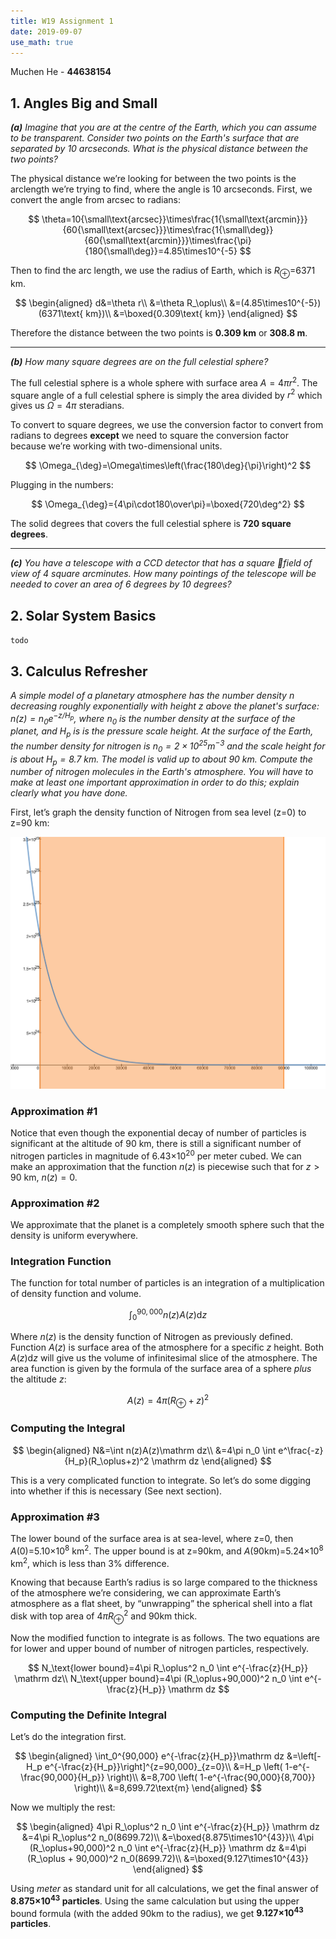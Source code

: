 ```yaml
---
title: W19 Assignment 1
date: 2019-09-07
use_math: true
---
```


Muchen He - **44638154**


## 1. Angles Big and Small

*__(a)__ Imagine that you are at the centre of the Earth, which you can assume to be transparent. Consider two points on the Earth's surface that are separated by 10 arcseconds. What is the physical distance between the two points?*

The physical distance we’re looking for between the two points is the arclength we’re trying to find, where the angle is 10 arcseconds. First, we convert the angle from arcsec to radians:

$$
\theta=10{\small\text{arcsec}}\times\frac{1{\small\text{arcmin}}}{60{\small\text{arcsec}}}\times\frac{1{\small\deg}}{60{\small\text{arcmin}}}\times\frac{\pi}{180{\small\deg}}=4.85\times10^{-5}
$$

Then to find the arc length, we use the radius of Earth, which is $R_\oplus$=6371 km.

$$
\begin{aligned}
d&=\theta r\\
&=\theta R_\oplus\\
&=(4.85\times10^{-5})(6371\text{ km})\\
&=\boxed{0.309\text{ km}}
\end{aligned}
$$

Therefore the distance between the two points is **0.309 km** or **308.8 m**.

---

*__(b)__ How many square degrees are on the full celestial sphere?*

The full celestial sphere is a whole sphere with surface area $A=4\pi r^2$. The square angle of a full celestial sphere is simply the area divided by $r^2$ which gives us $\Omega=4\pi$ steradians.

To convert to square degrees, we use the conversion factor to convert from radians to degrees **except** we need to square the conversion factor because we’re working with two-dimensional units.

$$
\Omega_{\deg}=\Omega\times\left(\frac{180\deg}{\pi}\right)^2
$$

Plugging in the numbers:

$$
\Omega_{\deg}={4\pi\cdot180\over\pi}=\boxed{720\deg^2}
$$

The solid degrees that covers the full celestial sphere is **720 square degrees**.

---

*__(c)__ You have a telescope with a CCD detector that has a square field of view of 4 square arcminutes. How many pointings of the telescope will be needed to cover an area of 6 degrees by 10 degrees?*



## 2. Solar System Basics

`todo`

## 3. Calculus Refresher

*A simple model of a planetary atmosphere has the number density $n$ decreasing roughly exponentially with height $z$ above the planet's surface: $n(z)=n_0e^{-z/H_p}$, where $n_0$ is the number density at the surface of the planet, and $H_p$ is is the pressure scale height. At the surface of the Earth, the number density for nitrogen is $n_0=2\times 10^{25} \text{m}^{-3}$ and the scale height for is about $H_p=8.7$ km. The model is valid up to about 90 km. Compute the number of nitrogen molecules in the Earth's atmosphere. You will have to make at least one important approximation in order to do this; explain clearly what you have done.*

First, let’s graph the density function of Nitrogen from sea level (z=0) to z=90 km:

![1567915363630](assets/asn1/1567915363630.png)

### Approximation #1

Notice that even though the exponential decay of number of particles is significant at the altitude of 90 km, there is still a significant number of nitrogen particles in magnitude of 6.43&times;10<sup>20</sup> per meter cubed. We can make an approximation that the function $n(z)$ is piecewise such that for $z>90$ km, $n(z)=0$.

### Approximation #2

We approximate that the planet is a completely smooth sphere such that the density is uniform everywhere.

### Integration Function

The function for total number of particles is an integration of a multiplication of density function and volume.

$$
\int_0^{90,000}n(z)A(z)\mathrm dz
$$

Where $n(z)$ is the density function of Nitrogen as previously defined. Function $A(z)$ is surface area of the atmosphere for a specific $z$ height. Both $A(z)\mathrm dz$ will give us the volume of infinitesimal slice of the atmosphere. The area function is given by the formula of the surface area of a sphere *plus* the altitude $z$:

$$
A(z)=4\pi (R_\oplus+z)^2
$$


### Computing the Integral

$$
\begin{aligned}
N&=\int n(z)A(z)\mathrm dz\\
&=4\pi n_0 \int e^\frac{-z}{H_p}(R_\oplus+z)^2 \mathrm dz
\end{aligned}
$$

This is a very complicated function to integrate. So let’s do some digging into whether if this is necessary (See next section).

### Approximation #3

The lower bound of the surface area is at sea-level, where z=0, then $A(0)$=5.10&times;10<sup>8</sup> km<sup>2</sup>. The upper bound is at z=90km, and $A(90\text{km})$=5.24&times;10<sup>8</sup> km<sup>2</sup>, which is less than 3% difference.

Knowing that because Earth’s radius is so large compared to the thickness of the atmosphere we’re considering, we can approximate Earth’s atmosphere as a flat sheet, by “unwrapping” the spherical shell into a flat disk with top area of $4\pi R_\oplus^2$ and 90km thick.

Now the modified function to integrate is as follows. The two equations are for lower and upper bound of number of nitrogen particles, respectively.

$$
N_\text{lower bound}=4\pi R_\oplus^2 n_0 \int e^{-\frac{z}{H_p}} \mathrm dz\\
N_\text{upper bound}=4\pi (R_\oplus+90,000)^2 n_0 \int e^{-\frac{z}{H_p}} \mathrm dz
$$

### Computing the Definite Integral

Let’s do the integration first.

$$
\begin{aligned}
\int_0^{90,000} e^{-\frac{z}{H_p}}\mathrm dz &=\left[-H_p e^{-\frac{z}{H_p}}\right]^{z=90,000}_{z=0}\\
&=H_p \left( 1-e^{-\frac{90,000}{H_p}} \right)\\
&=8,700 \left( 1-e^{-\frac{90,000}{8,700}} \right)\\
&=8,699.72\text{m}
\end{aligned}
$$

Now we multiply the rest:

$$
\begin{aligned}
4\pi R_\oplus^2 n_0 \int e^{-\frac{z}{H_p}} \mathrm dz &=4\pi R_\oplus^2 n_0(8699.72)\\
&=\boxed{8.875\times10^{43}}\\
4\pi (R_\oplus+90,000)^2 n_0 \int e^{-\frac{z}{H_p}} \mathrm dz &=4\pi (R_\oplus + 90,000)^2 n_0(8699.72)\\
&=\boxed{9.127\times10^{43}}
\end{aligned}
$$

Using *meter* as standard unit for all calculations, we get the final answer of **8.875&times;10<sup>43</sup> particles**. Using the same calculation but using the upper bound formula (with the added 90km to the radius), we get **9.127&times;10<sup>43</sup> particles**.

